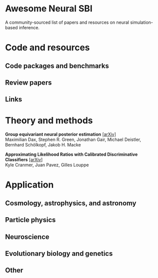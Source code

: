 # Awesome Neural SBI

A community-sourced list of papers and resources on neural simulation-based inference.

# Code and resources

## Code packages and benchmarks

## Review papers

## Links

# Theory and methods

**Group equivariant neural posterior estimation** [[arXiv]](https://arxiv.org/abs/2111.13139)  
Maximilian Dax, Stephen R. Green, Jonathan Gair, Michael Deistler, Bernhard Schölkopf, Jakob H. Macke

**Approximating Likelihood Ratios with Calibrated Discriminative Classifiers** [[arXiv]](https://arxiv.org/abs/1506.02169)  
Kyle Cranmer, Juan Pavez, Gilles Louppe

# Application

## Cosmology, astrophysics, and astronomy

## Particle physics

## Neuroscience

## Evolutionary biology and genetics

## Other